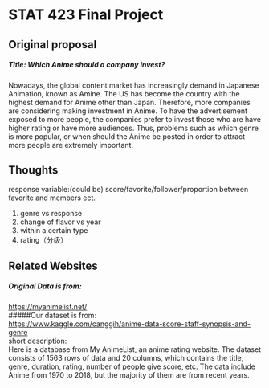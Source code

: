# STAT 423 Final Project

## Original proposal
##### Title: Which Anime should a company invest?Nowadays, the global content market has increasingly demand in Japanese Animation, known as Amine. The US has become the country with the highest demand for Anime other than Japan. Therefore, more companies are considering making investment in Anime. To have the advertisement exposed to more people, the companies prefer to invest those who are have higher rating or have more audiences. Thus, problems such as which genre is more popular, or when should the Anime be posted in order to attract more people are extremely important.



## Thoughts
response variable:(could be) score/favorite/follower/proportion between favorite and members ect.  
1. genre vs response  
2. change of flavor vs year  
3. within a certain type  
4. rating（分级）  

## Related Websites
##### Original Data is from:  
<a>https://myanimelist.net/</a>  
#####Our dataset is from:  
<a>https://www.kaggle.com/canggih/anime-data-score-staff-synopsis-and-genre</a>  
short description:  
Here is a database from My AnimeList, an anime rating website. The dataset consists of 1563 rows of data and 20 columns, which contains the title, genre, duration, rating, number of people give score, etc. The data include Anime from 1970 to 2018, but the majority of them are from recent years.